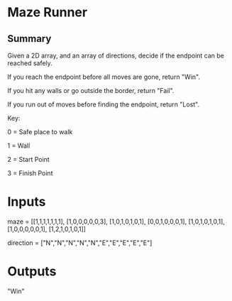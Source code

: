 # Maze Runner

## Summary

Given a 2D array, and an array of directions, decide if the endpoint can be reached safely.

If you reach the endpoint before all moves are gone, return "Win".

If you hit any walls or go outside the border, return "Fail".

If you run out of moves before finding the endpoint, return "Lost". 

Key:

0 = Safe place to walk

1 = Wall

2 = Start Point

3 = Finish Point

# Inputs

maze = [[1,1,1,1,1,1,1],
        [1,0,0,0,0,0,3],
        [1,0,1,0,1,0,1],
        [0,0,1,0,0,0,1],
        [1,0,1,0,1,0,1],
        [1,0,0,0,0,0,1],
        [1,2,1,0,1,0,1]]

direction = ["N","N","N","N","N","E","E","E","E","E"]

# Outputs

"Win"


